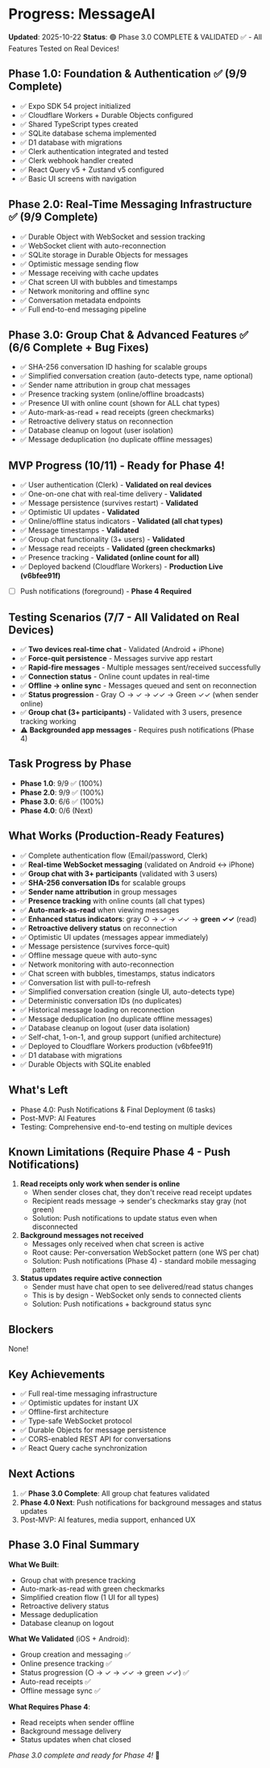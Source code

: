 # Progress: MessageAI

**Updated**: 2025-10-22
**Status**: 🟢 Phase 3.0 COMPLETE & VALIDATED ✅ - All Features Tested on Real Devices!

## Phase 1.0: Foundation & Authentication ✅ (9/9 Complete)
- ✅ Expo SDK 54 project initialized
- ✅ Cloudflare Workers + Durable Objects configured
- ✅ Shared TypeScript types created
- ✅ SQLite database schema implemented
- ✅ D1 database with migrations
- ✅ Clerk authentication integrated and tested
- ✅ Clerk webhook handler created
- ✅ React Query v5 + Zustand v5 configured
- ✅ Basic UI screens with navigation

## Phase 2.0: Real-Time Messaging Infrastructure ✅ (9/9 Complete)
- ✅ Durable Object with WebSocket and session tracking
- ✅ WebSocket client with auto-reconnection
- ✅ SQLite storage in Durable Objects for messages
- ✅ Optimistic message sending flow
- ✅ Message receiving with cache updates
- ✅ Chat screen UI with bubbles and timestamps
- ✅ Network monitoring and offline sync
- ✅ Conversation metadata endpoints
- ✅ Full end-to-end messaging pipeline

## Phase 3.0: Group Chat & Advanced Features ✅ (6/6 Complete + Bug Fixes)
- ✅ SHA-256 conversation ID hashing for scalable groups
- ✅ Simplified conversation creation (auto-detects type, name optional)
- ✅ Sender name attribution in group chat messages
- ✅ Presence tracking system (online/offline broadcasts)
- ✅ Presence UI with online count (shown for ALL chat types)
- ✅ Auto-mark-as-read + read receipts (green checkmarks)
- ✅ Retroactive delivery status on reconnection
- ✅ Database cleanup on logout (user isolation)
- ✅ Message deduplication (no duplicate offline messages)

## MVP Progress (10/11) - Ready for Phase 4!
- ✅ User authentication (Clerk) - **Validated on real devices**
- ✅ One-on-one chat with real-time delivery - **Validated**
- ✅ Message persistence (survives restart) - **Validated**
- ✅ Optimistic UI updates - **Validated**
- ✅ Online/offline status indicators - **Validated (all chat types)**
- ✅ Message timestamps - **Validated**
- ✅ Group chat functionality (3+ users) - **Validated**
- ✅ Message read receipts - **Validated (green checkmarks)**
- ✅ Presence tracking - **Validated (online count for all)**
- ✅ Deployed backend (Cloudflare Workers) - **Production Live (v6bfee91f)**
- [ ] Push notifications (foreground) - **Phase 4 Required**

## Testing Scenarios (7/7 - All Validated on Real Devices)
- ✅ **Two devices real-time chat** - Validated (Android + iPhone)
- ✅ **Force-quit persistence** - Messages survive app restart
- ✅ **Rapid-fire messages** - Multiple messages sent/received successfully
- ✅ **Connection status** - Online count updates in real-time
- ✅ **Offline → online sync** - Messages queued and sent on reconnection
- ✅ **Status progression** - Gray ○ → ✓ → ✓✓ → Green ✓✓ (when sender online)
- ✅ **Group chat (3+ participants)** - Validated with 3 users, presence tracking working
- ⚠️ **Backgrounded app messages** - Requires push notifications (Phase 4)

## Task Progress by Phase
- **Phase 1.0**: 9/9 ✅ (100%)
- **Phase 2.0**: 9/9 ✅ (100%)
- **Phase 3.0**: 6/6 ✅ (100%)
- **Phase 4.0**: 0/6 (Next)

## What Works (Production-Ready Features)
- ✅ Complete authentication flow (Email/password, Clerk)
- ✅ **Real-time WebSocket messaging** (validated on Android ↔ iPhone)
- ✅ **Group chat with 3+ participants** (validated with 3 users)
- ✅ **SHA-256 conversation IDs** for scalable groups
- ✅ **Sender name attribution** in group messages
- ✅ **Presence tracking** with online counts (all chat types)
- ✅ **Auto-mark-as-read** when viewing messages
- ✅ **Enhanced status indicators**: gray ○ → ✓ → ✓✓ → **green ✓✓** (read)
- ✅ **Retroactive delivery status** on reconnection
- ✅ Optimistic UI updates (messages appear immediately)
- ✅ Message persistence (survives force-quit)
- ✅ Offline message queue with auto-sync
- ✅ Network monitoring with auto-reconnection
- ✅ Chat screen with bubbles, timestamps, status indicators
- ✅ Conversation list with pull-to-refresh
- ✅ Simplified conversation creation (single UI, auto-detects type)
- ✅ Deterministic conversation IDs (no duplicates)
- ✅ Historical message loading on reconnection
- ✅ Message deduplication (no duplicate offline messages)
- ✅ Database cleanup on logout (user data isolation)
- ✅ Self-chat, 1-on-1, and group support (unified architecture)
- ✅ Deployed to Cloudflare Workers production (v6bfee91f)
- ✅ D1 database with migrations
- ✅ Durable Objects with SQLite enabled

## What's Left
- Phase 4.0: Push Notifications & Final Deployment (6 tasks)
- Post-MVP: AI Features
- Testing: Comprehensive end-to-end testing on multiple devices

## Known Limitations (Require Phase 4 - Push Notifications)
1. **Read receipts only work when sender is online**
   - When sender closes chat, they don't receive read receipt updates
   - Recipient reads message → sender's checkmarks stay gray (not green)
   - Solution: Push notifications to update status even when disconnected
2. **Background messages not received**
   - Messages only received when chat screen is active
   - Root cause: Per-conversation WebSocket pattern (one WS per chat)
   - Solution: Push notifications (Phase 4) - standard mobile messaging pattern
3. **Status updates require active connection**
   - Sender must have chat open to see delivered/read status changes
   - This is by design - WebSocket only sends to connected clients
   - Solution: Push notifications + background status sync

## Blockers
None!

## Key Achievements
- ✅ Full real-time messaging infrastructure
- ✅ Optimistic updates for instant UX
- ✅ Offline-first architecture
- ✅ Type-safe WebSocket protocol
- ✅ Durable Objects for message persistence
- ✅ CORS-enabled REST API for conversations
- ✅ React Query cache synchronization

## Next Actions
1. ✅ **Phase 3.0 Complete**: All group chat features validated
2. **Phase 4.0 Next**: Push notifications for background messages and status updates
3. Post-MVP: AI features, media support, enhanced UX

## Phase 3.0 Final Summary

**What We Built**:
- Group chat with presence tracking
- Auto-mark-as-read with green checkmarks
- Simplified creation flow (1 UI for all types)
- Retroactive delivery status
- Message deduplication
- Database cleanup on logout

**What We Validated** (iOS + Android):
- Group creation and messaging ✅
- Online presence tracking ✅
- Status progression (○ → ✓ → ✓✓ → green ✓✓) ✅
- Auto-read receipts ✅
- Offline message sync ✅

**What Requires Phase 4**:
- Read receipts when sender offline
- Background message delivery
- Status updates when chat closed

*Phase 3.0 complete and ready for Phase 4!* 🚀
